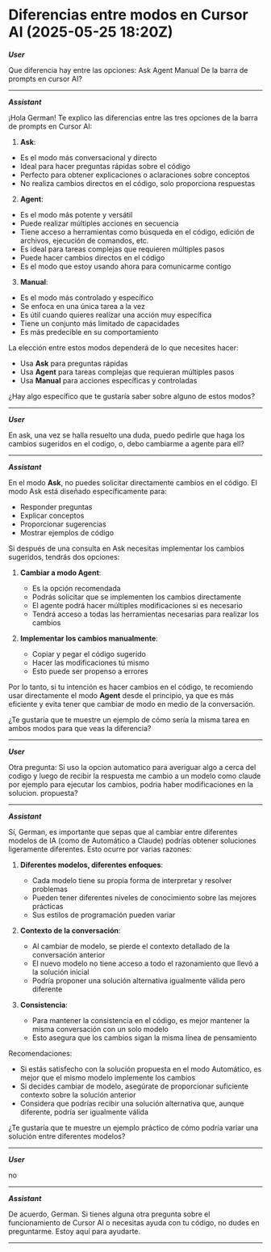 <!-- Generated by SpecStory -->

# Diferencias entre modos en Cursor AI (2025-05-25 18:20Z)

_**User**_

Que diferencia hay entre las opciones:
Ask
Agent
Manual
De la barra de prompts en cursor AI?

---

_**Assistant**_

¡Hola German! Te explico las diferencias entre las tres opciones de la barra de prompts en Cursor AI:

1. **Ask**: 
- Es el modo más conversacional y directo
- Ideal para hacer preguntas rápidas sobre el código
- Perfecto para obtener explicaciones o aclaraciones sobre conceptos
- No realiza cambios directos en el código, solo proporciona respuestas

2. **Agent**:
- Es el modo más potente y versátil
- Puede realizar múltiples acciones en secuencia
- Tiene acceso a herramientas como búsqueda en el código, edición de archivos, ejecución de comandos, etc.
- Es ideal para tareas complejas que requieren múltiples pasos
- Puede hacer cambios directos en el código
- Es el modo que estoy usando ahora para comunicarme contigo

3. **Manual**:
- Es el modo más controlado y específico
- Se enfoca en una única tarea a la vez
- Es útil cuando quieres realizar una acción muy específica
- Tiene un conjunto más limitado de capacidades
- Es más predecible en su comportamiento

La elección entre estos modos dependerá de lo que necesites hacer:
- Usa **Ask** para preguntas rápidas
- Usa **Agent** para tareas complejas que requieran múltiples pasos
- Usa **Manual** para acciones específicas y controladas

¿Hay algo específico que te gustaría saber sobre alguno de estos modos?

---

_**User**_

En ask, una vez se halla resuelto una duda, puedo pedirle que haga los cambios sugeridos en el codigo, o, debo cambiarme a agente para ell?

---

_**Assistant**_

En el modo **Ask**, no puedes solicitar directamente cambios en el código. El modo Ask está diseñado específicamente para:
- Responder preguntas
- Explicar conceptos
- Proporcionar sugerencias
- Mostrar ejemplos de código

Si después de una consulta en Ask necesitas implementar los cambios sugeridos, tendrás dos opciones:

1. **Cambiar a modo Agent**:
   - Es la opción recomendada
   - Podrás solicitar que se implementen los cambios directamente
   - El agente podrá hacer múltiples modificaciones si es necesario
   - Tendrá acceso a todas las herramientas necesarias para realizar los cambios

2. **Implementar los cambios manualmente**:
   - Copiar y pegar el código sugerido
   - Hacer las modificaciones tú mismo
   - Esto puede ser propenso a errores

Por lo tanto, si tu intención es hacer cambios en el código, te recomiendo usar directamente el modo **Agent** desde el principio, ya que es más eficiente y evita tener que cambiar de modo en medio de la conversación.

¿Te gustaría que te muestre un ejemplo de cómo sería la misma tarea en ambos modos para que veas la diferencia?

---

_**User**_

Otra pregunta:
Si uso la opcion automatico para averiguar algo a cerca del codigo y luego de recibir la respuesta me cambio a un modelo como claude  por ejemplo para ejecutar los cambios, podria haber modificaciones en la solucion. propuesta?

---

_**Assistant**_

Sí, German, es importante que sepas que al cambiar entre diferentes modelos de IA (como de Automático a Claude) podrías obtener soluciones ligeramente diferentes. Esto ocurre por varias razones:

1. **Diferentes modelos, diferentes enfoques**:
   - Cada modelo tiene su propia forma de interpretar y resolver problemas
   - Pueden tener diferentes niveles de conocimiento sobre las mejores prácticas
   - Sus estilos de programación pueden variar

2. **Contexto de la conversación**:
   - Al cambiar de modelo, se pierde el contexto detallado de la conversación anterior
   - El nuevo modelo no tiene acceso a todo el razonamiento que llevó a la solución inicial
   - Podría proponer una solución alternativa igualmente válida pero diferente

3. **Consistencia**:
   - Para mantener la consistencia en el código, es mejor mantener la misma conversación con un solo modelo
   - Esto asegura que los cambios sigan la misma línea de pensamiento

Recomendaciones:
- Si estás satisfecho con la solución propuesta en el modo Automático, es mejor que el mismo modelo implemente los cambios
- Si decides cambiar de modelo, asegúrate de proporcionar suficiente contexto sobre la solución anterior
- Considera que podrías recibir una solución alternativa que, aunque diferente, podría ser igualmente válida

¿Te gustaría que te muestre un ejemplo práctico de cómo podría variar una solución entre diferentes modelos?

---

_**User**_

no

---

_**Assistant**_

De acuerdo, German. Si tienes alguna otra pregunta sobre el funcionamiento de Cursor AI o necesitas ayuda con tu código, no dudes en preguntarme. Estoy aquí para ayudarte.

---

